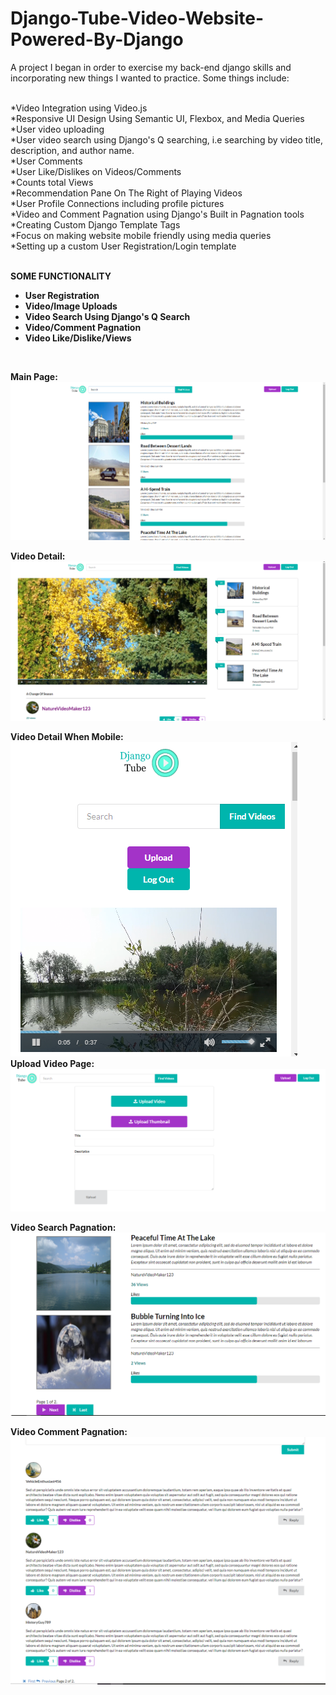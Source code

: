# Django-Tube-Video-Website-Powered-By-Django

A project I began in order to exercise my back-end django skills and incorporating new things I wanted to practice. Some things include:

<br/>*Video Integration using Video.js
<br/>*Responsive UI Design Using Semantic UI, Flexbox, and Media Queries 
<br/>*User video uploading
<br/>*User video search using Django's Q searching, i.e searching by video title, description, and author name.
<br/>*User Comments
<br/>*User Like/Dislikes on Videos/Comments
<br/>*Counts total Views
<br/>*Recommendation Pane On The Right of Playing Videos
<br/>*User Profile Connections including profile pictures
<br/>*Video and Comment Pagnation using Django's Built in Pagnation tools
<br/>*Creating Custom Django Template Tags
<br/>*Focus on making website mobile friendly using media queries
<br/>*Setting up a custom User Registration/Login template

<br/> <b>SOME FUNCTIONALITY <b>  
<ul>  
  <li>User Registration</li>
  <li>Video/Image Uploads</li>
  <li>Video Search Using Django's Q Search</li>
  <li>Video/Comment Pagnation</li>
  <li>Video Like/Dislike/Views</li>
</ul>
<br/>

Main Page:
![Alt text](https://github.com/DanielLopezCS/Django-Tube-Video-Website-Powered-By-Django/blob/master/videos.png "Video Search Page")

Video Detail:
![Alt text](https://github.com/DanielLopezCS/Django-Tube-Video-Website-Powered-By-Django/blob/master/videodetail.png "Video Detail Page")

Video Detail When Mobile:
</br>
![Alt text](https://github.com/DanielLopezCS/Django-Tube-Video-Website-Powered-By-Django/blob/master/smalldetail.png "Mobile Detail Page")
</br>
Upload Video Page:
![Alt text](https://github.com/DanielLopezCS/Django-Tube-Video-Website-Powered-By-Django/blob/master/upload.png "Upload Page")

Video Search Pagnation:
![Alt text](https://github.com/DanielLopezCS/Django-Tube-Video-Website-Powered-By-Django/blob/master/videospagnation.png "Video Search Pagnation")

Video Comment Pagnation:
![Alt text](https://github.com/DanielLopezCS/Django-Tube-Video-Website-Powered-By-Django/blob/master/commentpagnation.png "Video Comment Pagnation")


